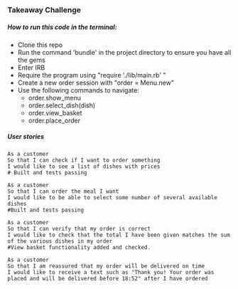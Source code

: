 ### Takeaway Challenge

##### How to run this code in the terminal:

* Clone this repo
* Run the command 'bundle' in the project directory to ensure you have all the gems
* Enter IRB
* Require the program using "require './lib/main.rb' "
* Create a new order session with "order = Menu.new"
* Use the following commands to navigate:
  * order.show_menu
  * order.select_dish(dish)
  * order.view_basket
  * order.place_order

##### User stories
```
As a customer
So that I can check if I want to order something
I would like to see a list of dishes with prices
# Built and tests passing

As a customer
So that I can order the meal I want
I would like to be able to select some number of several available dishes
#Built and tests passing

As a customer
So that I can verify that my order is correct
I would like to check that the total I have been given matches the sum of the various dishes in my order
#View basket functionality added and checked.

As a customer
So that I am reassured that my order will be delivered on time
I would like to receive a text such as "Thank you! Your order was placed and will be delivered before 18:52" after I have ordered
```
